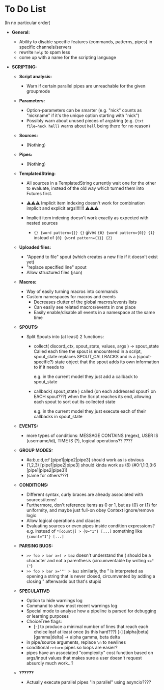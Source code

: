 # To Do List

(In no particular order)

* **General:**
    * Ability to disable specific features (commands, patterns, pipes) in specific channels/servers
    * rewrite `help` to spam less
    * come up with a name for the scripting language

* **SCRIPTING:**

    * **Script analysis:**
        * Warn if certain parallel pipes are unreachable for the given groupmode

    * **Parameters:**
        * Option-parameters can be smarter (e.g. "nick" counts as "nickname" if it's the unique option starting with "nick")
        * Possibly warn about unused pieces of argstring (e.g. `{txt file=heck hell}` warns about `hell` being there for no reason)

    * **Sources:**
        * (Nothing)

    * **Pipes:**
        * (Nothing)

    * **TemplatedString:**
        * All sources in a TemplatedString currently wait one for the other to evaluate, instead of the old way which turned them into Futures first.

        *  ⚠⚠⚠ Implicit item indexing doesn't work for combination implicit and explicit args!!!!!!! ⚠⚠⚠

        * Implicit item indexing doesn't work exactly as expected with nested sources
            * `{} {word pattern={}} {}` gives `{0} {word pattern={0}} {1}` instead of `{0} {word pattern={1}} {2}`

    * **Uploaded files:**
        * "Append to file" spout (which creates a new file if it doesn't exist yet)
        * "replace specified line" spout
        * Allow structured files (json)

    * **Macros:**
        * Way of easily turning macros into commands
        * Custom namespaces for macros and events
            * Decreases clutter of the global macros/events lists
            * Can easily see related macros/events in one place
            * Easily enable/disable all events in a namespace at the same time

    * **SPOUTS:**
        * Split Spouts into (at least) 2 functions:
            * collect( discord_ctx, spout_state, values, args ) → spout_state
                Called each time the spout is encountered in a script, spout_state replaces SPOUT_CALLBACKS
                and is a (spout-specific?) state object that the spout adds its own information to if it needs to

                e.g. in the current model they just add a callback to spout_state

            * callback( spout_state )
                called (on each addressed spout? on EACH spout???) when the Script reaches its end, allowing each spout to sort out its collected state

                e.g. in the current model they just execute each of their callbacks in spout_state

    * **EVENTS:**
        * more types of conditions: MESSAGE CONTAINS (regex), USER IS (username/id), TIME IS (?), logical operations?? ????

    * **GROUP MODES:**
        * #a:b,c:d,e:f [pipe1|pipe2|pipe3]           should work as is obvious
        * (1,2,3) [pipe1|pipe2|pipe3]       should kinda work as    (6) (#0:1,1:3,3:6 [pipe1|pipe2|pipe3])
        * (same for others???)

    * **CONDITIONS:**
        * Different syntax, curly braces are already associated with sources/items!
        * Furthermore, don't reference items as 0 or 1, but as {0} or {1} for uniformity, and maybe just full-on obey Context ignore/remove logic
        * Allow logical operations and clauses
        * Evaluating sources or even pipes inside condition expressions? e.g. instead of `*[count|] > {0="1"} [...]` something like `{count="1"} [...]`
    
    * **PARSING BUGS:**
        * `>> foo > bar x=( > baz` doesn't understand the ( should be a character and not a parenthesis (circumventable by writing `x="("`)
        * `>> foo > bar x='"' > baz` similarly, the " is interpreted as opening a string that is never closed, circumvented by adding a closing " afterwards but that's stupid

    * **SPECULATIVE:**
        * Option to hide warnings log
        * Command to show most recent warnings log
        * Special mode to analyse how a pipeline is parsed for debugging or learning purposes
        * ChoiceTree flags:
            * [-] to produce a minimal number of lines that reach each choice leaf at least once (is this hard???)
                [-] [alpha|beta] [gamma|delta] → alpha gamma, beta delta
        * in pipe/source arguments, replace `\n` to newlines
        * conditional `return` pipes so loops are easier?
        * pipes have an associated "complexity" cost function based on args/input values that makes sure a user doesn't request absurdly much work...?

    * **??????**
        * Actually execute parallel pipes "in parallel" using asyncio????